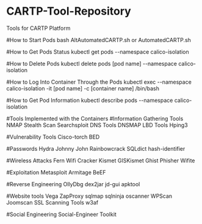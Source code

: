 # CARTP-Tool-Repository
Tools for CARTP Platform

#How to Start Pods
bash AltAutomatedCARTP.sh or AutomatedCARTP.sh

#How to Get Pods Status
kubectl get pods --namespace calico-isolation

#How to Delete Pods
kubectl delete pods [pod name] --namespace calico-isolation

#How to Log Into Container Through the Pods
kubectl exec --namespace calico-isolation -it [pod name] -c [container name] /bin/bash

#How to Get Pod Information
kubectl describe pods --namespace calico-isolation

#Tools Implemented with the Containers
#Information Gathering Tools
NMAP
Stealth Scan 
Searchsploit
DNS Tools
DNSMAP
LBD Tools
Hping3

#Vulnerability Tools
Cisco-torch
BED

#Passwords
Hydra
Johnny
John
Rainbowcrack
SQLdict
hash-identifier

#Wireless Attacks
Fern Wifi Cracker
Kismet
GISKismet
Ghist Phisher
Wifite

#Exploitation
Metasploit 
Armitage
BeEF

#Reverse Engineering 
OllyDbg
dex2jar
jd-gui
apktool

#Website tools
Vega
ZapProxy
sqlmap
sqlninja
oscanner 
WPScan
Joomscan
SSL Scanning Tools
w3af

#Social Engineering 
Social-Engineer Toolkit 
